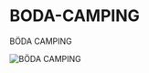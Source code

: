 # BODA-CAMPING
BÖDA CAMPING

![BÖDA CAMPING](http://lh3.ggpht.com/aYxe_OYO_Zq1qtTB8EDh4PG1vvimPEQy8xvdFFLDSL2lB_XR7nUYtdc37oeqIoUpD2oG381KOh8Aw8YlBmuAMw=s576)
